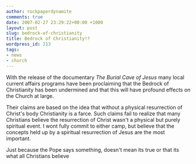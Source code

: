 ```yaml
---
author: rockpaperdynamite
comments: true
date: 2007-02-27 23:29:22+00:00 +1000
layout: post
slug: bedrock-of-christianity
title: Bedrock of Christianity!?
wordpress_id: 213
tags:
- news
- church
---
```


With the release of the documentary _The Burial Cave of Jesus_ many local current affairs programs have been proclaiming that the Bedrock of Christianity has been undermined and that this will have profound effects on the Church at large.

Their claims are based on the idea that without a physical resurrection of Christ's body Christianity is a farce. Such claims fail to realize that many Christians believe the resurrection of Christ wasn't a physical but purely spiritual event. I wont fully commit to either camp, but believe that the concepts held up by a spiritual resurrection of Jesus are the most important.

Just because the Pope says something, doesn't mean its true or that its what all Christians believe
